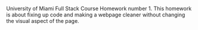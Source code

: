 University of Miami Full Stack Course Homework number 1. This homework is about fixing up code and making a webpage cleaner without changing the visual aspect of the page.
